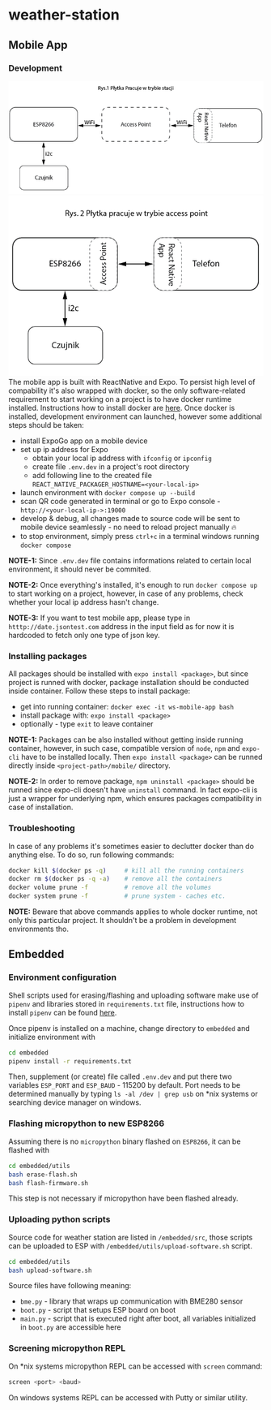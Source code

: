 # weather-station

## Mobile App

### Development
![Alt text](Rys1.png)
![Alt text](Rys2.png) <br />
The mobile app is built with ReactNative and Expo. To persist high level of compability it's also wrapped with docker, so the only software-related requirement to start working on a project is to have docker runtime installed. Instructions how to install docker are [here](https://docs.docker.com/get-docker/). 
Once docker is installed, development environment can launched, however some additional steps should be taken:
- install ExpoGo app on a mobile device
- set up ip address for Expo
    - obtain your local ip address with `ifconfig` or `ipconfig`
    - create file `.env.dev` in a project's root directory
    - add following line to the created file `REACT_NATIVE_PACKAGER_HOSTNAME=<your-local-ip>`
- launch environment with `docker compose up --build`
- scan QR code generated in terminal or go to Expo console - `http://<your-local-ip->:19000` 
- develop & debug, all changes made to source code will be sent to mobile device seamlessly - no need to reload project manually 🔥
- to stop environment, simply press `ctrl+c` in a terminal windows running `docker compose`

**NOTE-1:** Since `.env.dev` file contains informations related to certain local environment, it should never be commited.

**NOTE-2:** Once everything's installed, it's enough to run `docker compose up` to start working on a project, however, in case of any problems, check whether your local ip address hasn't change.

**NOTE-3:** If you want to test mobile app, please type in `htttp://date.jsontest.com` address in the input field as for now it is hardcoded to fetch only one type of json key.
### Installing packages
All packages should be installed with `expo install <package>`, but since project is runned with docker, package installation should be conducted inside container. Follow these steps to install package:
- get into running container: `docker exec -it ws-mobile-app bash`
- install package with: `expo install <package>`
- optionally - type `exit` to leave container

**NOTE-1:** Packages can be also installed without getting inside running container, however, in such case, compatible version of `node`, `npm` and `expo-cli` have to be installed locally. Then `expo install <package>` can be runned directly inside `<project-path>/mobile/` directory. 

**NOTE-2:** In order to remove package, `npm uninstall <package>` should be runned since expo-cli doesn't have `uninstall` command. In fact expo-cli is just a wrapper for underlying npm, which ensures packages compatibility in case of installation.

### Troubleshooting

In case of any problems it's sometimes easier to declutter docker than do anything else. To do so, run following commands:
```bash
docker kill $(docker ps -q)     # kill all the running containers
docker rm $(docker ps -q -a)    # remove all the containers
docker volume prune -f          # remove all the volumes
docker system prune -f          # prune system - caches etc.
```

**NOTE:** Beware that above commands applies to whole docker runtime, not only this particular project. It shouldn't be a problem in development environments tho. 

## Embedded

### Environment configuration

Shell scripts used for erasing/flashing and uploading software make use of `pipenv` and libraries stored in `requirements.txt` file, instructions how to install `pipenv` can be found [here](https://pipenv.pypa.io/en/latest/).

Once pipenv is installed on a machine, change directory to `embedded` and initialize environment with 
```bash
cd embedded
pipenv install -r requirements.txt
```

Then, supplement (or create) file called `.env.dev` and put there two variables `ESP_PORT` and `ESP_BAUD` - 115200 by default. Port needs to be determined manually by typing `ls -al /dev | grep usb` on *nix systems or searching device manager on windows.

### Flashing micropython to new ESP8266
Assuming there is no `micropython` binary flashed on `ESP8266`, it can be flashed with
```bash
cd embedded/utils
bash erase-flash.sh
bash flash-firmware.sh
```
 This step is not necessary if micropython have been flashed already.

### Uploading python scripts
Source code for weather station are listed in `/embedded/src`, those scripts can be uploaded to ESP with `/embedded/utils/upload-software.sh` script. 
```bash
cd embedded/utils
bash upload-software.sh
```
Source files have following meaning:
- `bme.py` - library that wraps up communication with BME280 sensor
- `boot.py` - script that setups ESP board on boot
- `main.py` - script that is executed right after boot, all variables initialized in `boot.py` are accessible here

### Screening micropython REPL

On *nix systems micropython REPL can be accessed with `screen` command:
```bash
screen <port> <baud>
```

On windows systems REPL can be accessed with Putty or similar utility.
